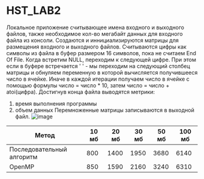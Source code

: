 # HST_LAB2
Локальное приложение считывающее имена входного и выходного файлов, 
также необходимое кол-во мегабайт данных для входного файла из консоли. 
Создаются и иннициализируются матрицы для размещения входного и выходного файлов. 
Считываются цифры как символы из файла в буфер размером 16 символов, пока не считаем End Of File. 
Когда встретим NULL, переходим к следующей цифре. 
При этом если в буфере встречается ' ' - 
мы переходим на следующий столбец матрицы 
и обнуляем переменную в которой вычисляется получившееся число в ячейке. 
Иначе в каждой итерации получаем число в ячейке с помощью формулы число = число * 10, 
затем число = число + atoi(цифра). Достигнув конца файла выводятся метрики:
1) время выполнения программы
2) объем данных 
Перемноженные матрицы записываются в выходной файл.
![image](https://user-images.githubusercontent.com/90069453/208134159-63ccc3dd-5ba8-4463-9c90-f6fd48a38ef6.png)

| Метод                     | 10 мб | 20 мб | 30 мб | 50 мб | 100 мб |
|---------------------------|-------|-------|-------|-------|--------|
| Последовательный алгоритм | 800   | 1400  | 1950  | 3680  | 6140   |
| OpenMP                    | 850   | 1590  | 2160  | 3240  | 6310   |
